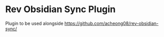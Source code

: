 # Rev Obsidian Sync Plugin

Plugin to be used alongside https://github.com/acheong08/rev-obsidian-sync/
